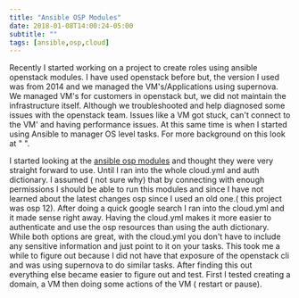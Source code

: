 ```yaml
---
title: "Ansible OSP Modules"
date: 2018-01-08T14:00:24-05:00
subtitle: ""
tags: [ansible,osp,cloud]
---
```


Recently I started working on a project to create roles using ansible openstack modules. I have used openstack before but, the version I used was from 2014 and we managed the VM's/Applications using supernova. We managed VM's for customers in openstack but, we did not maintain the infrastructure itself. Although we troubleshooted and help diagnosed some issues with the openstack team. Issues like a VM got stuck, can't connect to the VM' and having performance issues. At this same time is when I started using  Ansible to manager OS level tasks. For more background on this look at " ". 

I started looking at the [ansible osp modules](http://docs.ansible.com/ansible/latest/list_of_cloud_modules.html#openstack) and thought they were very straight forward to use. Until I ran into the whole cloud.yml and auth dictionary. I assumed ( not sure why) that by connecting with enough permissions I should be able to run this modules and since I have not learned about the latest changes osp since I used an old one.( this project was osp 12). After doing a quick google search I ran into the cloud.yml and it made sense right away. Having the cloud.yml makes it more easier to authenticate and use the osp resources than using the auth dictionary. While both options are great, with the cloud.yml you don't have to include any sensitive information and just point to it on your tasks. This took me a while to figure out because I did not have that exposure of the openstack cli and was using supernova to do similar tasks. After finding this out everything else became easier to figure out and test. First I tested creating a domain, a VM then doing some actions of the VM ( restart or pause). 
